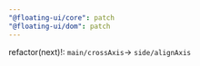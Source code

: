 ```yaml
---
"@floating-ui/core": patch
"@floating-ui/dom": patch
---
```


refactor(next)!: `main/crossAxis`→ `side/alignAxis`
